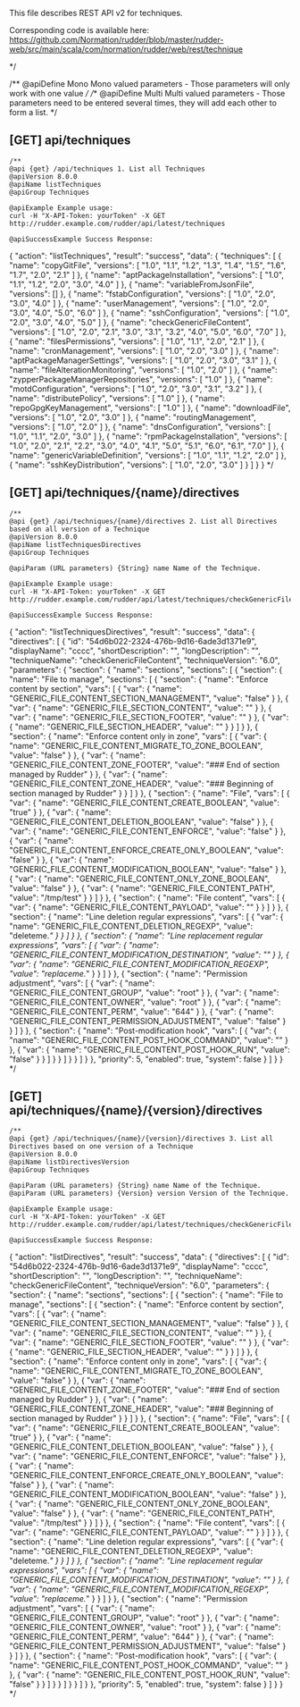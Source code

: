 
This file describes REST API v2 for techniques.

Corresponding code is available here: 
https://github.com/Normation/rudder/blob/master/rudder-web/src/main/scala/com/normation/rudder/web/rest/technique


 */

/**
   @apiDefine Mono Mono valued parameters - Those parameters will only work with one value
 */
/**
   @apiDefine Multi Multi valued parameters - Those parameters need to be entered several times, they will add each other to form a list.
 */

[GET] api/techniques
-----------------

    /**
    @api {get} /api/techniques 1. List all Techniques
    @apiVersion 8.0.0
    @apiName listTechniques
    @apiGroup Techniques
    
    @apiExample Example usage:
    curl -H "X-API-Token: yourToken" -X GET http://rudder.example.com/rudder/api/latest/techniques

    @apiSuccessExample Success Response:
{
  "action": "listTechniques",
  "result": "success",
  "data": {
    "techniques": [
      {
        "name": "copyGitFile",
        "versions": [
          "1.0",
          "1.1",
          "1.2",
          "1.3",
          "1.4",
          "1.5",
          "1.6",
          "1.7",
          "2.0",
          "2.1"
        ]
      },
      {
        "name": "aptPackageInstallation",
        "versions": [
          "1.0",
          "1.1",
          "1.2",
          "2.0",
          "3.0",
          "4.0"
        ]
      },
      {
        "name": "variableFromJsonFile",
        "versions": []
      },
      {
        "name": "fstabConfiguration",
        "versions": [
          "1.0",
          "2.0",
          "3.0",
          "4.0"
        ]
      },
      {
        "name": "userManagement",
        "versions": [
          "1.0",
          "2.0",
          "3.0",
          "4.0",
          "5.0",
          "6.0"
        ]
      },
      {
        "name": "sshConfiguration",
        "versions": [
          "1.0",
          "2.0",
          "3.0",
          "4.0",
          "5.0"
        ]
      },
      {
        "name": "checkGenericFileContent",
        "versions": [
          "1.0",
          "2.0",
          "2.1",
          "3.0",
          "3.1",
          "3.2",
          "4.0",
          "5.0",
          "6.0",
          "7.0"
        ]
      },
      {
        "name": "filesPermissions",
        "versions": [
          "1.0",
          "1.1",
          "2.0",
          "2.1"
        ]
      },
      {
        "name": "cronManagement",
        "versions": [
          "1.0",
          "2.0",
          "3.0"
        ]
      },
      {
        "name": "aptPackageManagerSettings",
        "versions": [
          "1.0",
          "2.0",
          "3.0",
          "3.1"
        ]
      },
      {
        "name": "fileAlterationMonitoring",
        "versions": [
          "1.0",
          "2.0"
        ]
      },
      {
        "name": "zypperPackageManagerRepositories",
        "versions": [
          "1.0"
        ]
      },
      {
        "name": "motdConfiguration",
        "versions": [
          "1.0",
          "2.0",
          "3.0",
          "3.1",
          "3.2"
        ]
      },
      {
        "name": "distributePolicy",
        "versions": [
          "1.0"
        ]
      },
      {
        "name": "repoGpgKeyManagement",
        "versions": [
          "1.0"
        ]
      },
      {
        "name": "downloadFile",
        "versions": [
          "1.0",
          "2.0",
          "3.0"
        ]
      },
      {
        "name": "routingManagement",
        "versions": [
          "1.0",
          "2.0"
        ]
      },
      {
        "name": "dnsConfiguration",
        "versions": [
          "1.0",
          "1.1",
          "2.0",
          "3.0"
        ]
      },
      {
        "name": "rpmPackageInstallation",
        "versions": [
          "1.0",
          "2.0",
          "2.1",
          "2.2",
          "3.0",
          "4.0",
          "4.1",
          "5.0",
          "5.1",
          "6.0",
          "6.1",
          "7.0"
        ]
      },
      {
        "name": "genericVariableDefinition",
        "versions": [
          "1.0",
          "1.1",
          "1.2",
          "2.0"
        ]
      },
      {
        "name": "sshKeyDistribution",
        "versions": [
          "1.0",
          "2.0",
          "3.0"
        ]
      }
    ]
  }
}
     */



[GET] api/techniques/{name}/directives
--------------------------

    /**
    @api {get} /api/techniques/{name}/directives 2. List all Directives based on all version of a Technique
    @apiVersion 8.0.0
    @apiName listTechniquesDirectives 
    @apiGroup Techniques
     
    @apiParam (URL parameters) {String} name Name of the Technique.

    @apiExample Example usage:
    curl -H "X-API-Token: yourToken" -X GET http://rudder.example.com/rudder/api/latest/techniques/checkGenericFileContent/directives

    @apiSuccessExample Success Response:
{
  "action": "listTechniquesDirectives",
  "result": "success",
  "data": {
    "directives": [
      {
        "id": "54d6b022-2324-476b-9d16-6ade3d1371e9",
        "displayName": "cccc",
        "shortDescription": "",
        "longDescription": "",
        "techniqueName": "checkGenericFileContent",
        "techniqueVersion": "6.0",
        "parameters": {
          "section": {
            "name": "sections",
            "sections": [
              {
                "section": {
                  "name": "File to manage",
                  "sections": [
                    {
                      "section": {
                        "name": "Enforce content by section",
                        "vars": [
                          {
                            "var": {
                              "name": "GENERIC_FILE_CONTENT_SECTION_MANAGEMENT",
                              "value": "false"
                            }
                          },
                          {
                            "var": {
                              "name": "GENERIC_FILE_SECTION_CONTENT",
                              "value": ""
                            }
                          },
                          {
                            "var": {
                              "name": "GENERIC_FILE_SECTION_FOOTER",
                              "value": ""
                            }
                          },
                          {
                            "var": {
                              "name": "GENERIC_FILE_SECTION_HEADER",
                              "value": ""
                            }
                          }
                        ]
                      }
                    },
                    {
                      "section": {
                        "name": "Enforce content only in zone",
                        "vars": [
                          {
                            "var": {
                              "name": "GENERIC_FILE_CONTENT_MIGRATE_TO_ZONE_BOOLEAN",
                              "value": "false"
                            }
                          },
                          {
                            "var": {
                              "name": "GENERIC_FILE_CONTENT_ZONE_FOOTER",
                              "value": "### End of section managed by Rudder"
                            }
                          },
                          {
                            "var": {
                              "name": "GENERIC_FILE_CONTENT_ZONE_HEADER",
                              "value": "### Beginning of section managed by Rudder"
                            }
                          }
                        ]
                      }
                    },
                    {
                      "section": {
                        "name": "File",
                        "vars": [
                          {
                            "var": {
                              "name": "GENERIC_FILE_CONTENT_CREATE_BOOLEAN",
                              "value": "true"
                            }
                          },
                          {
                            "var": {
                              "name": "GENERIC_FILE_CONTENT_DELETION_BOOLEAN",
                              "value": "false"
                            }
                          },
                          {
                            "var": {
                              "name": "GENERIC_FILE_CONTENT_ENFORCE",
                              "value": "false"
                            }
                          },
                          {
                            "var": {
                              "name": "GENERIC_FILE_CONTENT_ENFORCE_CREATE_ONLY_BOOLEAN",
                              "value": "false"
                            }
                          },
                          {
                            "var": {
                              "name": "GENERIC_FILE_CONTENT_MODIFICATION_BOOLEAN",
                              "value": "false"
                            }
                          },
                          {
                            "var": {
                              "name": "GENERIC_FILE_CONTENT_ONLY_ZONE_BOOLEAN",
                              "value": "false"
                            }
                          },
                          {
                            "var": {
                              "name": "GENERIC_FILE_CONTENT_PATH",
                              "value": "/tmp/test"
                            }
                          }
                        ]
                      }
                    },
                    {
                      "section": {
                        "name": "File content",
                        "vars": [
                          {
                            "var": {
                              "name": "GENERIC_FILE_CONTENT_PAYLOAD",
                              "value": ""
                            }
                          }
                        ]
                      }
                    },
                    {
                      "section": {
                        "name": "Line deletion regular expressions",
                        "vars": [
                          {
                            "var": {
                              "name": "GENERIC_FILE_CONTENT_DELETION_REGEXP",
                              "value": "deleteme.*"
                            }
                          }
                        ]
                      }
                    },
                    {
                      "section": {
                        "name": "Line replacement regular expressions",
                        "vars": [
                          {
                            "var": {
                              "name": "GENERIC_FILE_CONTENT_MODIFICATION_DESTINATION",
                              "value": ""
                            }
                          },
                          {
                            "var": {
                              "name": "GENERIC_FILE_CONTENT_MODIFICATION_REGEXP",
                              "value": "replaceme.*"
                            }
                          }
                        ]
                      }
                    },
                    {
                      "section": {
                        "name": "Permission adjustment",
                        "vars": [
                          {
                            "var": {
                              "name": "GENERIC_FILE_CONTENT_GROUP",
                              "value": "root"
                            }
                          },
                          {
                            "var": {
                              "name": "GENERIC_FILE_CONTENT_OWNER",
                              "value": "root"
                            }
                          },
                          {
                            "var": {
                              "name": "GENERIC_FILE_CONTENT_PERM",
                              "value": "644"
                            }
                          },
                          {
                            "var": {
                              "name": "GENERIC_FILE_CONTENT_PERMISSION_ADJUSTMENT",
                              "value": "false"
                            }
                          }
                        ]
                      }
                    },
                    {
                      "section": {
                        "name": "Post-modification hook",
                        "vars": [
                          {
                            "var": {
                              "name": "GENERIC_FILE_CONTENT_POST_HOOK_COMMAND",
                              "value": ""
                            }
                          },
                          {
                            "var": {
                              "name": "GENERIC_FILE_CONTENT_POST_HOOK_RUN",
                              "value": "false"
                            }
                          }
                        ]
                      }
                    }
                  ]
                }
              }
            ]
          }
        },
        "priority": 5,
        "enabled": true,
        "system": false
      }
    ]
  }
}
    */

[GET] api/techniques/{name}/{version}/directives
--------------------------

    /**
    @api {get} /api/techniques/{name}/{version}/directives 3. List all Directives based on one version of a Technique
    @apiVersion 8.0.0
    @apiName listDirectivesVersion
    @apiGroup Techniques
     
    @apiParam (URL parameters) {String} name Name of the Technique.
    @apiParam (URL parameters) {Version} version Version of the Technique.

    @apiExample Example usage:
    curl -H "X-API-Token: yourToken" -X GET http://rudder.example.com/rudder/api/latest/techniques/checkGenericFileContent/6.0/directives

    @apiSuccessExample Success Response:
{
  "action": "listDirectives",
  "result": "success",
  "data": {
    "directives": [
      {
        "id": "54d6b022-2324-476b-9d16-6ade3d1371e9",
        "displayName": "cccc",
        "shortDescription": "",
        "longDescription": "",
        "techniqueName": "checkGenericFileContent",
        "techniqueVersion": "6.0",
        "parameters": {
          "section": {
            "name": "sections",
            "sections": [
              {
                "section": {
                  "name": "File to manage",
                  "sections": [
                    {
                      "section": {
                        "name": "Enforce content by section",
                        "vars": [
                          {
                            "var": {
                              "name": "GENERIC_FILE_CONTENT_SECTION_MANAGEMENT",
                              "value": "false"
                            }
                          },
                          {
                            "var": {
                              "name": "GENERIC_FILE_SECTION_CONTENT",
                              "value": ""
                            }
                          },
                          {
                            "var": {
                              "name": "GENERIC_FILE_SECTION_FOOTER",
                              "value": ""
                            }
                          },
                          {
                            "var": {
                              "name": "GENERIC_FILE_SECTION_HEADER",
                              "value": ""
                            }
                          }
                        ]
                      }
                    },
                    {
                      "section": {
                        "name": "Enforce content only in zone",
                        "vars": [
                          {
                            "var": {
                              "name": "GENERIC_FILE_CONTENT_MIGRATE_TO_ZONE_BOOLEAN",
                              "value": "false"
                            }
                          },
                          {
                            "var": {
                              "name": "GENERIC_FILE_CONTENT_ZONE_FOOTER",
                              "value": "### End of section managed by Rudder"
                            }
                          },
                          {
                            "var": {
                              "name": "GENERIC_FILE_CONTENT_ZONE_HEADER",
                              "value": "### Beginning of section managed by Rudder"
                            }
                          }
                        ]
                      }
                    },
                    {
                      "section": {
                        "name": "File",
                        "vars": [
                          {
                            "var": {
                              "name": "GENERIC_FILE_CONTENT_CREATE_BOOLEAN",
                              "value": "true"
                            }
                          },
                          {
                            "var": {
                              "name": "GENERIC_FILE_CONTENT_DELETION_BOOLEAN",
                              "value": "false"
                            }
                          },
                          {
                            "var": {
                              "name": "GENERIC_FILE_CONTENT_ENFORCE",
                              "value": "false"
                            }
                          },
                          {
                            "var": {
                              "name": "GENERIC_FILE_CONTENT_ENFORCE_CREATE_ONLY_BOOLEAN",
                              "value": "false"
                            }
                          },
                          {
                            "var": {
                              "name": "GENERIC_FILE_CONTENT_MODIFICATION_BOOLEAN",
                              "value": "false"
                            }
                          },
                          {
                            "var": {
                              "name": "GENERIC_FILE_CONTENT_ONLY_ZONE_BOOLEAN",
                              "value": "false"
                            }
                          },
                          {
                            "var": {
                              "name": "GENERIC_FILE_CONTENT_PATH",
                              "value": "/tmp/test"
                            }
                          }
                        ]
                      }
                    },
                    {
                      "section": {
                        "name": "File content",
                        "vars": [
                          {
                            "var": {
                              "name": "GENERIC_FILE_CONTENT_PAYLOAD",
                              "value": ""
                            }
                          }
                        ]
                      }
                    },
                    {
                      "section": {
                        "name": "Line deletion regular expressions",
                        "vars": [
                          {
                            "var": {
                              "name": "GENERIC_FILE_CONTENT_DELETION_REGEXP",
                              "value": "deleteme.*"
                            }
                          }
                        ]
                      }
                    },
                    {
                      "section": {
                        "name": "Line replacement regular expressions",
                        "vars": [
                          {
                            "var": {
                              "name": "GENERIC_FILE_CONTENT_MODIFICATION_DESTINATION",
                              "value": ""
                            }
                          },
                          {
                            "var": {
                              "name": "GENERIC_FILE_CONTENT_MODIFICATION_REGEXP",
                              "value": "replaceme.*"
                            }
                          }
                        ]
                      }
                    },
                    {
                      "section": {
                        "name": "Permission adjustment",
                        "vars": [
                          {
                            "var": {
                              "name": "GENERIC_FILE_CONTENT_GROUP",
                              "value": "root"
                            }
                          },
                          {
                            "var": {
                              "name": "GENERIC_FILE_CONTENT_OWNER",
                              "value": "root"
                            }
                          },
                          {
                            "var": {
                              "name": "GENERIC_FILE_CONTENT_PERM",
                              "value": "644"
                            }
                          },
                          {
                            "var": {
                              "name": "GENERIC_FILE_CONTENT_PERMISSION_ADJUSTMENT",
                              "value": "false"
                            }
                          }
                        ]
                      }
                    },
                    {
                      "section": {
                        "name": "Post-modification hook",
                        "vars": [
                          {
                            "var": {
                              "name": "GENERIC_FILE_CONTENT_POST_HOOK_COMMAND",
                              "value": ""
                            }
                          },
                          {
                            "var": {
                              "name": "GENERIC_FILE_CONTENT_POST_HOOK_RUN",
                              "value": "false"
                            }
                          }
                        ]
                      }
                    }
                  ]
                }
              }
            ]
          }
        },
        "priority": 5,
        "enabled": true,
        "system": false
      }
    ]
  }
}
    */

